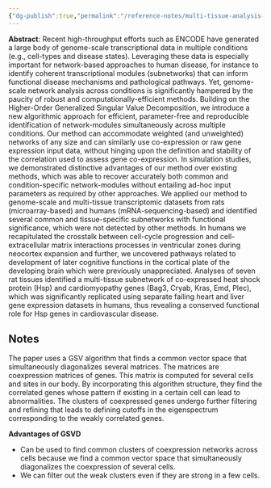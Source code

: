 ```yaml
---
{"dg-publish":true,"permalink":"/reference-notes/multi-tissue-analysis-of-co-expression-networks-by-higher-order-generalized-singular-value-decomposition-identifies-functionally-coherent-transcriptional-modules/","title":"Multi-tissue Analysis of Co-expression Networks by Higher-Order Generalized Singular Value Decomposition Identifies Functionally Coherent Transcriptional Modules","tags":["duke-nus","collaboration","PhD"],"noteIcon":""}
---
```



**Abstract**: Recent high-throughput efforts such as ENCODE have generated a large body of genome-scale transcriptional data in multiple conditions (e.g., cell-types and disease states). Leveraging these data is especially important for network-based approaches to human disease, for instance to identify coherent transcriptional modules (subnetworks) that can inform functional disease mechanisms and pathological pathways. Yet, genome-scale network analysis across conditions is significantly hampered by the paucity of robust and computationally-efficient methods. Building on the Higher-Order Generalized Singular Value Decomposition, we introduce a new algorithmic approach for efficient, parameter-free and reproducible identification of network-modules simultaneously across multiple conditions. Our method can accommodate weighted (and unweighted) networks of any size and can similarly use co-expression or raw gene expression input data, without hinging upon the definition and stability of the correlation used to assess gene co-expression. In simulation studies, we demonstrated distinctive advantages of our method over existing methods, which was able to recover accurately both common and condition-specific network-modules without entailing ad-hoc input parameters as required by other approaches. We applied our method to genome-scale and multi-tissue transcriptomic datasets from rats (microarray-based) and humans (mRNA-sequencing-based) and identified several common and tissue-specific subnetworks with functional significance, which were not detected by other methods. In humans we recapitulated the crosstalk between cell-cycle progression and cell-extracellular matrix interactions processes in ventricular zones during neocortex expansion and further, we uncovered pathways related to development of later cognitive functions in the cortical plate of the developing brain which were previously unappreciated. Analyses of seven rat tissues identified a multi-tissue subnetwork of co-expressed heat shock protein (Hsp) and cardiomyopathy genes (Bag3, Cryab, Kras, Emd, Plec), which was significantly replicated using separate failing heart and liver gene expression datasets in humans, thus revealing a conserved functional role for Hsp genes in cardiovascular disease.

## Notes

The paper uses a GSV algorithm that finds a common vector space that simultaneously diagonalizes several matrices. The matrices are coexpression matrices of genes. This matrix is computed for several cells and sites in our body. By incorporating this algorithm structure, they find the correlated genes whose pattern if existing in a certain cell can lead to abnormalities. The clusters of coexpressed genes undergo further filtering and refining that leads to defining cutoffs in the eigenspectrum corresponding to the weakly correlated genes. 

**Advantages of GSVD**
- Can be used to find common clusters of coexpression networks across cells because we find a common vector space that simultaneously diagonalizes the coexpression of several cells.
- We can filter out the weak clusters even if they are strong in a few cells.
